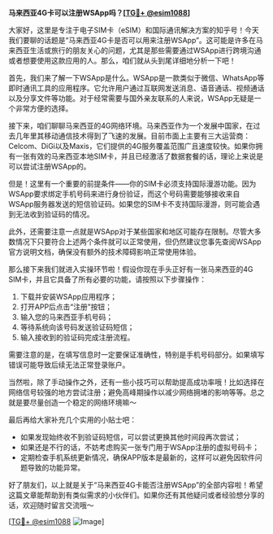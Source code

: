 **马来西亚4G卡可以注册WSApp吗？[[TG💪+ @esim1088](https://t.me/s/esim1088)]**

大家好，这里是专注于电子SIM卡（eSIM）和国际通讯解决方案的知乎号！今天我们要聊的话题是“马来西亚4G卡是否可以用来注册WSApp”。这可能是许多在马来西亚生活或旅行的朋友关心的问题，尤其是那些需要通过WSApp进行跨境沟通或者想要使用这款应用的人。那么，咱们就从头到尾详细地分析一下吧！

首先，我们来了解一下WSApp是什么。WSApp是一款类似于微信、WhatsApp等即时通讯工具的应用程序。它允许用户通过互联网发送消息、语音通话、视频通话以及分享文件等功能。对于经常需要与国外亲友联系的人来说，WSApp无疑是一个非常方便的选择。

接下来，咱们聊聊马来西亚的4G网络环境。马来西亚作为一个发展中国家，在过去几年里其移动通信技术得到了飞速的发展。目前市面上主要有三大运营商：Celcom、DiGi以及Maxis，它们提供的4G服务覆盖范围广且速度较快。如果你拥有一张有效的马来西亚本地SIM卡，并且已经激活了数据套餐的话，理论上来说是可以尝试注册WSApp的。

但是！这里有一个重要的前提条件——你的SIM卡必须支持国际漫游功能。因为WSApp要求绑定手机号码来进行身份验证，而这个号码需要能够接收来自WSApp服务器发送的短信验证码。如果您的SIM卡不支持国际漫游，则可能会遇到无法收到验证码的情况。

此外，还需要注意一点就是WSApp对于某些国家和地区可能存在限制。尽管大多数情况下只要符合上述两个条件就可以正常使用，但仍然建议您事先查阅WSApp官方说明文档，确保没有额外的技术障碍影响正常使用体验。

那么接下来我们就进入实操环节啦！假设你现在手头正好有一张马来西亚的4G SIM卡，并且它具备了所有必要的功能，请按照以下步骤操作：

1. 下载并安装WSApp应用程序；
2. 打开APP后点击“注册”按钮；
3. 输入您的马来西亚手机号码；
4. 等待系统向该号码发送验证码短信；
5. 输入接收到的验证码完成注册流程。

需要注意的是，在填写信息时一定要保证准确性，特别是手机号码部分。如果填写错误可能导致后续无法正常登录账户。

当然啦，除了手动操作之外，还有一些小技巧可以帮助提高成功率哦！比如选择在网络信号较强的地方尝试注册；避免高峰期操作以减少网络拥堵的影响等等。总之就是要尽量创造一个稳定的网络环境嘛～

最后再给大家补充几个实用的小贴士吧：
- 如果发现始终收不到验证码短信，可以尝试更换其他时间段再次尝试；
- 如果还是不行的话，不妨考虑购买一张专门用于WSApp注册的虚拟号码卡；
- 定期检查手机系统更新情况，确保APP版本是最新的，这样可以避免因软件问题导致的功能异常。

好了朋友们，以上就是关于“马来西亚4G卡能否注册WSApp”的全部内容啦！希望这篇文章能帮助到有类似需求的小伙伴们。如果你还有其他疑问或者经验想分享的话，欢迎随时留言交流哦～

[[TG💪+ @esim1088](https://t.me/s/esim1088) ![Image](https://i.postimg.cc/4NQfJmqS/Snipaste-2025-05-13-00-14-12.png)]